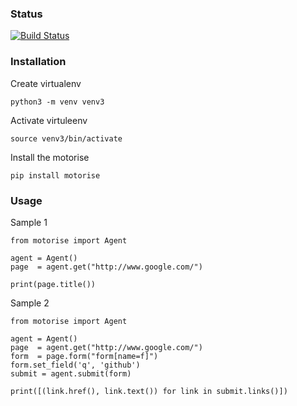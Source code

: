 ### Status

[![Build Status](https://travis-ci.org/zeuxisoo/python-motorise.png?branch=master)](https://travis-ci.org/zeuxisoo/python-motorise)

### Installation

Create virtualenv

	python3 -m venv venv3

Activate virtuleenv

	source venv3/bin/activate

Install the motorise

	pip install motorise

### Usage

Sample 1

	from motorise import Agent

	agent = Agent()
	page  = agent.get("http://www.google.com/")

	print(page.title())

Sample 2

	from motorise import Agent

	agent = Agent()
	page  = agent.get("http://www.google.com/")
	form  = page.form("form[name=f]")
	form.set_field('q', 'github')
	submit = agent.submit(form)

	print([(link.href(), link.text()) for link in submit.links()])
